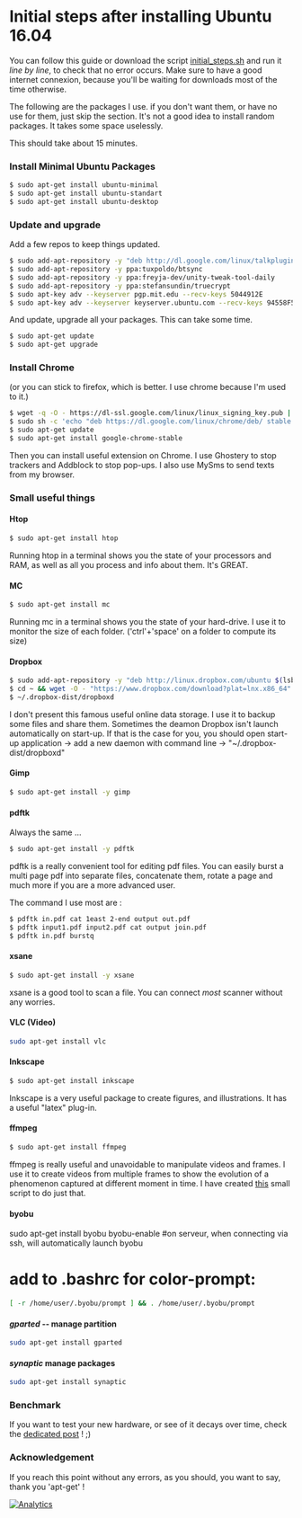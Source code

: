 # Initial steps after installing Ubuntu 16.04

You can follow this guide or download the script [initial_steps.sh](https://github.com/ThibaultGROUEIX/workflow_and_installs/tree/master/initial_steps.sh) and run it *line by line*, to check that no error occurs. Make sure to have a good internet connexion, because you'll be waiting for downloads most of the time otherwise.

The following are the packages I use. if you don't want them, or have no use for them, just skip the section. It's not a good idea to install random packages. It takes some space uselessly.

This should take about 15 minutes.

### Install Minimal Ubuntu Packages

  ``` sh
  $ sudo apt-get install ubuntu-minimal
  $ sudo apt-get install ubuntu-standart
  $ sudo apt-get install ubuntu-desktop 
  ```

### Update and upgrade

Add a few repos to keep things updated.

 ``` sh
$ sudo add-apt-repository -y "deb http://dl.google.com/linux/talkplugin/deb/ stable main"
$ sudo add-apt-repository -y ppa:tuxpoldo/btsync
$ sudo add-apt-repository -y ppa:freyja-dev/unity-tweak-tool-daily
$ sudo add-apt-repository -y ppa:stefansundin/truecrypt
$ sudo apt-key adv --keyserver pgp.mit.edu --recv-keys 5044912E
$ sudo apt-key adv --keyserver keyserver.ubuntu.com --recv-keys 94558F59
```

And update, upgrade all your packages. This can take some time.

``` sh
$ sudo apt-get update
$ sudo apt-get upgrade
```
### Install Chrome

(or you can stick to firefox, which is better. I use chrome because I'm used to it.)

``` sh
$ wget -q -O - https://dl-ssl.google.com/linux/linux_signing_key.pub | sudo apt-key add -
$ sudo sh -c 'echo "deb https://dl.google.com/linux/chrome/deb/ stable main" > /etc/apt/sources.list.d/google-chrome.list'
$ sudo apt-get update
$ sudo apt-get install google-chrome-stable
```

Then you can install useful extension on Chrome. I use Ghostery to stop trackers and Addblock to stop pop-ups. I also use MySms to send texts from my browser.

### Small useful things

#### Htop
``` sh
$ sudo apt-get install htop
```
Running htop in a terminal shows you the state of your processors and RAM, as well as all you process and info about them. It's GREAT.

#### MC
``` sh
$ sudo apt-get install mc
```
Running mc in a terminal shows you the state of your hard-drive. I use it to monitor the size of each folder. ('ctrl'+'space' on a folder to compute its size)

#### Dropbox
``` sh
$ sudo add-apt-repository -y "deb http://linux.dropbox.com/ubuntu $(lsb_release -sc) main"
$ cd ~ && wget -O - "https://www.dropbox.com/download?plat=lnx.x86_64" | tar xzf -
$ ~/.dropbox-dist/dropboxd
```
I don't present this famous useful online data storage. I use it to backup some files and share them. 
Sometimes the deamon Dropbox isn't launch automatically on start-up. If that is the case for you, you should open start-up application -> add a new daemon with command line ->  "~/.dropbox-dist/dropboxd"

#### Gimp
``` sh
$ sudo apt-get install -y gimp
```

#### pdftk
Always the same ...
``` sh
$ sudo apt-get install -y pdftk
```
pdftk is a really convenient tool for editing pdf files. You can easily burst a multi page pdf into separate files, concatenate them, rotate a page and much more if you are a more advanced user.

The command I use most are :
``` sh
$ pdftk in.pdf cat 1east 2-end output out.pdf
$ pdftk input1.pdf input2.pdf cat output join.pdf
$ pdftk in.pdf burstq
```
#### xsane

``` sh
$ sudo apt-get install -y xsane
```

xsane is a good tool to scan a file. You can connect *most* scanner without any worries.

#### VLC (Video)
``` sh
sudo apt-get install vlc
```

#### Inkscape

``` sh
$ sudo apt-get install inkscape
``` 
Inkscape is a very useful package to create figures, and illustrations. It has a useful "latex" plug-in.

#### ffmpeg

``` sh
$ sudo apt-get install ffmpeg
``` 
ffmpeg is really useful and unavoidable to manipulate videos and frames. I use it to create videos from multiple frames to show the evolution of a phenomenon captured at different moment in time.
I have created [this](https://github.com/ThibaultGROUEIX/workflow_and_installs/tree/master/make_video_out_frames.md) small script to do just that. 

#### byobu

sudo apt-get install byobu
byobu-enable #on serveur, when connecting via ssh, will automatically launch byobu
# add to .bashrc for color-prompt:

``` sh
[ -r /home/user/.byobu/prompt ] && . /home/user/.byobu/prompt
``` 

#### *gparted* -- manage partition

``` sh
sudo apt-get install gparted
``` 

#### *synaptic* manage packages

``` sh
sudo apt-get install synaptic
``` 

### Benchmark

If you want to test your new hardware, or see of it decays over time, check the [dedicated post](https://github.com/ThibaultGROUEIX/workflow_and_installs/tree/master/benchmark.md) ! ;) 

### Acknowledgement
If you reach this point without any errors, as you should, you want to say, thank you 'apt-get' ! 

[![Analytics](https://ga-beacon.appspot.com/UA-91308638-2/github.com/ThibaultGROUEIX/KernelMethods_mva/README?pixel)](https://github.com/ThibaultGROUEIX/KernelMethods_mva/)
